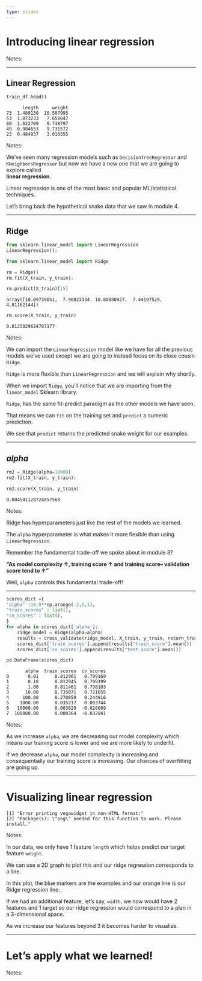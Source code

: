 ```yaml
---
type: slides
---
```


# Introducing linear regression

Notes: <br>

---

## Linear Regression

``` python
train_df.head()
```

```out
      length     weight
73  1.489130  10.507995
53  1.073233   7.658047
80  1.622709   9.748797
49  0.984653   9.731572
23  0.484937   3.016555
```

Notes:

We’ve seen many regression models such as `DecisionTreeRegressor` and
`KNeighborsRegressor` but now we have a new one that we are going to
explore called  
**linear regression**.

Linear regression is one of the most basic and popular ML/statistical
techniques.

Let’s bring back the hypothetical snake data that we saw in module 4.

---

## Ridge

``` python
from sklearn.linear_model import LinearRegression
LinearRegression();
```

``` python
from sklearn.linear_model import Ridge
```

``` python
rm = Ridge()
rm.fit(X_train, y_train);
```

``` python
rm.predict(X_train)[:5]
```

```out
array([10.09739051,  7.90823334, 10.80050927,  7.44197529,  4.81162144])
```

``` python
rm.score(X_train, y_train)
```

```out
0.8125029624787177
```

Notes:

We can import the `LinearRegression` model like we have for all the
previous models we’ve used except we are going to instead focus on its
close cousin `Ridge`.

`Ridge` is more flexible than `LinearRegression` and we will explain why
shortly.

When we import `Ridge`, you’ll notice that we are importing from the
`linear_model` Sklearn library.

`Ridge`, has the same fit-predict paradigm as the other models we have
seen.

That means we can `fit` on the training set and `predict` a numeric
prediction.

We see that `predict` returns the predicted snake weight for our
examples.

---

## *alpha*

``` python
rm2 = Ridge(alpha=10000)
rm2.fit(X_train, y_train);
```

``` python
rm2.score(X_train, y_train)
```

```out
0.004541128724857568
```

Notes:

Ridge has hyperparameters just like the rest of the models we learned.

The `alpha` hyperparameter is what makes it more flexible than using
`LinearRegression`.

Remember the fundamental trade-off we spoke about in module 3?

**“As model complexity ↑, training score ↑ and training score–
validation score tend to ↑”**

Well, `alpha` controls this fundamental trade-off!

---

``` python
scores_dict ={
"alpha" :10.0**np.arange(-2,6,1),
"train_scores" : list(),
"cv_scores" : list(),
}
for alpha in scores_dict['alpha']:
    ridge_model = Ridge(alpha=alpha)
    results = cross_validate(ridge_model, X_train, y_train, return_train_score=True)
    scores_dict['train_scores'].append(results["train_score"].mean())
    scores_dict['cv_scores'].append(results["test_score"].mean())
```

``` python
pd.DataFrame(scores_dict)
```

```out
       alpha  train_scores  cv_scores
0       0.01      0.812961   0.799169
1       0.10      0.812945   0.799199
2       1.00      0.811461   0.798103
3      10.00      0.735071   0.721655
4     100.00      0.270059   0.244916
5    1000.00      0.035217   0.003744
6   10000.00      0.003629  -0.028689
7  100000.00      0.000364  -0.032041
```

Notes:

As we increase `alpha`, we are decreasing our model complexity which
means our training score is lower and we are more likely to underfit.

If we decrease `alpha`, our model complexity is increasing and
consequentially our training score is increasing. Our chances of
overfitting are going up.

---

# Visualizing linear regression

```out
[1] "Error printing vegawidget in non-HTML format:"                        
[2] "Package(s): \"png\" needed for this function to work. Please install."
```

Notes:

In our data, we only have 1 feature `length` which helps predict our
target feature `weight`.

We can use a 2D graph to plot this and our ridge regression corresponds
to a line.

In this plot, the blue markers are the examples and our orange line is
our Ridge regression line.

If we had an additional feature, let’s say, `width`, we now would have 2
features and 1 target so our ridge regression would correspond to a plan
in a 3-dimensional space.

As we increase our features beyond 3 it becomes harder to visualize.

---

# Let’s apply what we learned!

Notes: <br>
